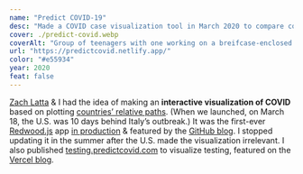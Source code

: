 ```yaml
---
name: "Predict COVID-19"
desc: "Made a COVID case visualization tool in March 2020 to compare countries, with Zach Latta."
cover: ./predict-covid.webp
coverAlt: "Group of teenagers with one working on a breifcase-enclosed computer in a onesie"
url: "https://predictcovid.netlify.app/"
color: "#e55934"
year: 2020
feat: false
---
```


[Zach Latta](https://zachlatta.com) & I had the idea of making an **interactive visualization of COVID** based on plotting [countries’ relative paths](https://twitter.com/MarkJHandley/status/1237119688578138112). (When we launched, on March 18, the U.S. was 10 days behind Italy’s outbreak.) It was the first-ever [Redwood.js](https://redwoodjs.com) app [in production](https://notebook.lachlanjc.com/2020-03-20_building_predict_covid_with_redwood/) & featured by the [GitHub blog](https://github.blog/2020-03-23-open-collaboration-on-covid-19/#data-visualization). I stopped updating it in the summer after the U.S. made the visualization irrelevant. I also published [testing.predictcovid.com](https://testing.predictcovid.com) to visualize testing, featured on the [Vercel blog](https://vercel.com/blog/we-are-all-in-this-together).
